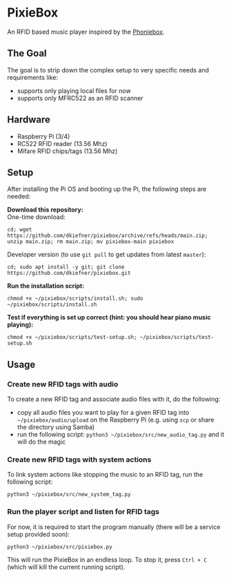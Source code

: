 # PixieBox
An RFID based music player inspired by the [Phoniebox](https://github.com/MiczFlor/RPi-Jukebox-RFID).

## The Goal
The goal is to strip down the complex setup to very specific needs and requirements like:
- supports only playing local files for now
- supports only MFRC522 as an RFID scanner

## Hardware
- Raspberry Pi (3/4)
- RC522 RFID reader (13.56 Mhz)
- Mifare RFID chips/tags (13.56 Mhz)

## Setup
After installing the Pi OS and booting up the Pi, the following steps are needed:

**Download this repository:**  
One-time download:
```commandline
cd; wget https://github.com/dkiefner/pixiebox/archive/refs/heads/main.zip; unzip main.zip; rm main.zip; mv pixiebox-main pixiebox
```
Developer version (to use `git pull` to get updates from latest `master`):
```commandline
cd; sudo apt install -y git; git clone https://github.com/dkiefner/pixiebox.git
```

**Run the installation script:**
```commandline
chmod +x ~/pixiebox/scripts/install.sh; sudo ~/pixiebox/scripts/install.sh
```

**Test if everything is set up correct (hint: you should hear piano music playing):**
```commandline
chmod +x ~/pixiebox/scripts/test-setup.sh; ~/pixiebox/scripts/test-setup.sh
```

## Usage

### Create new RFID tags with audio
To create a new RFID tag and associate audio files with it, do the following:
- copy all audio files you want to play for a given RFID tag into `~/pixiebox/audio/upload` on the Raspberry Pi (e.g. using `scp` or share the directory using Samba)
- run the following script: `python3 ~/pixiebox/src/new_audio_tag.py` and it will do the magic

### Create new RFID tags with system actions
To link system actions like stopping the music to an RFID tag, run the following script:
```commandline
python3 ~/pixiebox/src/new_system_tag.py
```

### Run the player script and listen for RFID tags
For now, it is required to start the program manually (there will be a service setup provided soon):
```commandline
python3 ~/pixiebox/src/pixiebox.py
```

This will run the PixieBox in an endless loop. To stop it, press `Ctrl + C` (which will kill the current running script).
